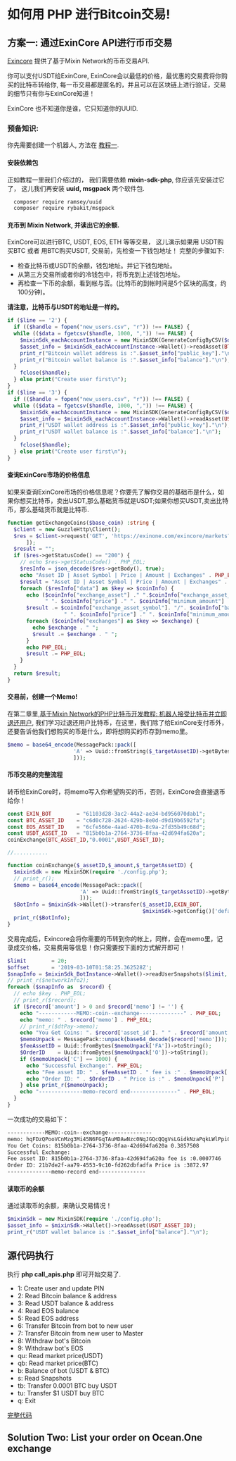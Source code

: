 # 如何用 PHP 进行Bitcoin交易!

## 方案一: 通过ExinCore API进行币币交易
[Exincore](https://github.com/exinone/exincore) 提供了基于Mixin Network的币币交易API.

你可以支付USDT给ExinCore, ExinCore会以最低的价格，最优惠的交易费将你购买的比特币转给你, 每一币交易都是匿名的，并且可以在区块链上进行验证，交易的细节只有你与ExinCore知道！

ExinCore 也不知道你是谁，它只知道你的UUID.

### 预备知识:
你先需要创建一个机器人, 方法在 [教程一](https://github.com/wenewzhang/mixin_labs-php-bot/blob/master/README-zhchs.md).

#### 安装依赖包
正如教程一里我们介绍过的， 我们需要依赖 **mixin-sdk-php**, 你应该先安装过它了， 这儿我们再安装 **uuid, msgpack** 两个软件包.
```bash
  composer require ramsey/uuid
  composer require rybakit/msgpack
```
#### 充币到 Mixin Network, 并读出它的余额.
ExinCore可以进行BTC, USDT, EOS, ETH 等等交易， 这儿演示如果用 USDT购买BTC 或者 用BTC购买USDT, 交易前，先检查一下钱包地址！
完整的步骤如下:
- 检查比特币或USDT的余额，钱包地址。并记下钱包地址。
- 从第三方交易所或者你的冷钱包中，将币充到上述钱包地址。
- 再检查一下币的余额，看到帐与否。(比特币的到帐时间是5个区块的高度，约100分钟)。

**请注意，比特币与USDT的地址是一样的。**
```php
if ($line == '2') {
  if (($handle = fopen("new_users.csv", "r")) !== FALSE) {
  while (($data = fgetcsv($handle, 1000, ",")) !== FALSE) {
    $mixinSdk_eachAccountInstance = new MixinSDK(GenerateConfigByCSV($data));
    $asset_info = $mixinSdk_eachAccountInstance->Wallet()->readAsset(BTC_ASSET_ID);
    print_r("Bitcoin wallet address is :".$asset_info["public_key"]."\n");
    print_r("Bitcoin wallet balance is :".$asset_info["balance"]."\n");
  }
    fclose($handle);
  } else print("Create user first\n");
}
if ($line == '3') {
  if (($handle = fopen("new_users.csv", "r")) !== FALSE) {
  while (($data = fgetcsv($handle, 1000, ",")) !== FALSE) {
    $mixinSdk_eachAccountInstance = new MixinSDK(GenerateConfigByCSV($data));
    $asset_info = $mixinSdk_eachAccountInstance->Wallet()->readAsset(USDT_ASSET_ID);
    print_r("USDT wallet address is :".$asset_info["public_key"]."\n");
    print_r("USDT wallet balance is :".$asset_info["balance"]."\n");
  }
    fclose($handle);
  } else print("Create user first\n");
}
```
#### 查询ExinCore市场的价格信息
如果来查询ExinCore市场的价格信息呢？你要先了解你交易的基础币是什么，如果你想买比特币，卖出USDT,那么基础货币就是USDT;如果你想买USDT,卖出比特币，那么基础货币就是比特币.
```php
function getExchangeCoins($base_coin) :string {
  $client = new GuzzleHttp\Client();
  $res = $client->request('GET', 'https://exinone.com/exincore/markets?base_asset='.$base_coin, [
      ]);
  $result = "";
  if ($res->getStatusCode() == "200") {
    // echo $res->getStatusCode() . PHP_EOL;
    $resInfo = json_decode($res->getBody(), true);
    echo "Asset ID | Asset Symbol | Price | Amount | Exchanges" . PHP_EOL;
    $result = "Asset ID | Asset Symbol | Price | Amount | Exchanges" . PHP_EOL;
    foreach ($resInfo["data"] as $key => $coinInfo) {
      echo ($coinInfo["exchange_asset"] ." ".$coinInfo["exchange_asset_symbol"]. "/". $coinInfo["base_asset_symbol"] .
            " ". $coinInfo["price"] ." ". $coinInfo["minimum_amount"] ."-". $coinInfo["maximum_amount"] . " ");
      $result .= $coinInfo["exchange_asset_symbol"]. "/". $coinInfo["base_asset_symbol"] .
                  " ". $coinInfo["price"] ." ". $coinInfo["minimum_amount"] ."-". $coinInfo["maximum_amount"] . " ";
      foreach ($coinInfo["exchanges"] as $key => $exchange) {
        echo $exchange . " ";
        $result .= $exchange . " ";
      }
      echo PHP_EOL;
      $result .= PHP_EOL;
    }
  }
  return $result;
}
```

#### 交易前，创建一个Memo!
在第二章里,[基于Mixin Network的PHP比特币开发教程: 机器人接受比特币并立即退还用户](https://github.com/wenewzhang/mixin_labs-php-bot/blob/master/README2-zhchs.md), 我们学习过退还用户比特币，在这里，我们除了给ExinCore支付币外，还要告诉他我们想购买的币是什么，即将想购买的币存到memo里。
```php
$memo = base64_encode(MessagePack::pack([
                     'A' => Uuid::fromString($_targetAssetID)->getBytes(),
                     ]));
```
#### 币币交易的完整流程
转币给ExinCore时，将memo写入你希望购买的币，否则，ExinCore会直接退币给你！
```php
const EXIN_BOT        = "61103d28-3ac2-44a2-ae34-bd956070dab1";
const BTC_ASSET_ID    = "c6d0c728-2624-429b-8e0d-d9d19b6592fa";
const EOS_ASSET_ID    = "6cfe566e-4aad-470b-8c9a-2fd35b49c68d";
const USDT_ASSET_ID   = "815b0b1a-2764-3736-8faa-42d694fa620a";
coinExchange(BTC_ASSET_ID,"0.0001",USDT_ASSET_ID);

//...........

function coinExchange($_assetID,$_amount,$_targetAssetID) {
  $mixinSdk = new MixinSDK(require './config.php');
  // print_r();
  $memo = base64_encode(MessagePack::pack([
                       'A' => Uuid::fromString($_targetAssetID)->getBytes(),
                       ]));
  $BotInfo = $mixinSdk->Wallet()->transfer($_assetID,EXIN_BOT,
                                           $mixinSdk->getConfig()['default']['pin'],$_amount,$memo);
  print_r($BotInfo);
}
```
交易完成后，Exincore会将你需要的币转到你的帐上，同样，会在memo里，记录成交价格，交易费用等信息！你只需要按下面的方式解开即可！
```php
$limit        = 20;
$offset       = '2019-03-10T01:58:25.362528Z';
$snapInfo = $mixinSdk_BotInstance->Wallet()->readUserSnapshots($limit, $offset);
// print_r($networkInfo2);
foreach ($snapInfo as  $record) {
  // echo $key . PHP_EOL;
  // print_r($record);
  if ($record['amount'] > 0 and $record['memo'] != '') {
    echo "------------MEMO:-coin--exchange--------------" . PHP_EOL;
    echo "memo: " . $record['memo'] . PHP_EOL;
    // print_r($dtPay->memo);
    echo "You Get Coins: ". $record['asset_id']. " " . $record['amount'] . PHP_EOL;
    $memoUnpack = MessagePack::unpack(base64_decode($record['memo']));
    $feeAssetID = Uuid::fromBytes($memoUnpack['FA'])->toString();
    $OrderID    = Uuid::fromBytes($memoUnpack['O'])->toString();
    if ($memoUnpack['C'] == 1000) {
      echo "Successful Exchange:". PHP_EOL;
      echo "Fee asset ID: " . $feeAssetID . " fee is :" . $memoUnpack['F'] . PHP_EOL;
      echo "Order ID: " . $OrderID . " Price is :" . $memoUnpack['P'] . PHP_EOL;
    } else print_r($memoUnpack);
    echo "--------------memo-record end---------------" . PHP_EOL;
  }
}
```

一次成功的交易如下：
```bash
------------MEMO:-coin--exchange--------------
memo: hqFDzQPooVCnMzg3Mi45N6FGqTAuMDAwNzc0NqJGQcQQgVsLGidkNzaPqkLWlPpiCqFUoUahT8QQIbfeL6p5RVOcEP0mLb+t+g==
You Get Coins: 815b0b1a-2764-3736-8faa-42d694fa620a 0.3857508
Successful Exchange:
Fee asset ID: 815b0b1a-2764-3736-8faa-42d694fa620a fee is :0.0007746
Order ID: 21b7de2f-aa79-4553-9c10-fd262dbfadfa Price is :3872.97
--------------memo-record end---------------
```

#### 读取币的余额
通过读取币的余额，来确认交易情况！
```php
$mixinSdk = new MixinSDK(require './config.php');
$asset_info = $mixinSdk->Wallet()->readAsset(USDT_ASSET_ID);
print_r("USDT wallet balance is :".$asset_info["balance"]."\n");
```
## 源代码执行
执行 **php call_apis.php** 即可开始交易了.

- 1: Create user and update PIN
- 2: Read Bitcoin balance & address
- 3: Read USDT balance & address
- 4: Read EOS balance
- 5: Read EOS address
- 6: Transfer Bitcoin from bot to new user
- 7: Transfer Bitcoin from new user to Master
- 8: Withdraw bot's Bitcoin
- 9: Withdraw bot's EOS
- qu: Read market price(USDT)
- qb: Read market price(BTC)
- b: Balance of  bot (USDT & BTC)
- s: Read Snapshots
- tb: Transfer 0.0001 BTC buy USDT
- tu: Transfer $1 USDT buy BTC
- q: Exit

[完整代码](https://github.com/wenewzhang/mixin_labs-php-bot/blob/master/call_apis.php)

## Solution Two: List your order on Ocean.One exchange
